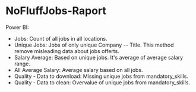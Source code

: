 # NoFluffJobs-Raport

Power BI:
   - Jobs: Count of all jobs in all locations. 
   - Unique Jobs: Jobs of only unique Company -- Title. This method remove misleading data about jobs offerts.
   - Salary Average: Based on unique jobs. It's average of average salary range.
   - All Average Salary: Average salary based on all jobs.
   - Quality - Data to download: Missing unique jobs from mandatory_skills.
   - Quality - Data to clean: Overvalue of unique jobs from mandatory_skills.